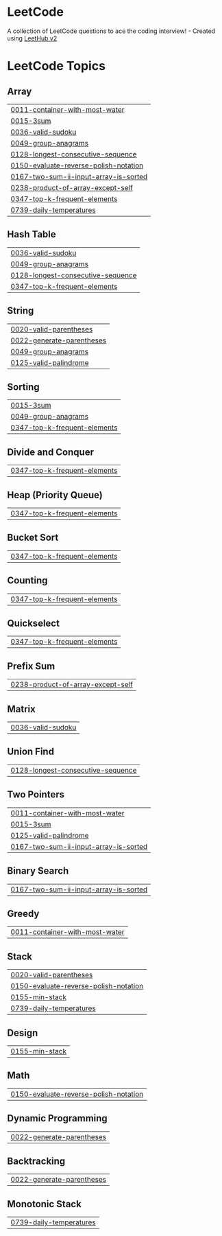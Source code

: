 # LeetCode
A collection of LeetCode questions to ace the coding interview! - Created using [LeetHub v2](https://github.com/arunbhardwaj/LeetHub-2.0)

<!---LeetCode Topics Start-->
# LeetCode Topics
## Array
|  |
| ------- |
| [0011-container-with-most-water](https://github.com/advaithsomula/LeetCode/tree/master/0011-container-with-most-water) |
| [0015-3sum](https://github.com/advaithsomula/LeetCode/tree/master/0015-3sum) |
| [0036-valid-sudoku](https://github.com/advaithsomula/LeetCode/tree/master/0036-valid-sudoku) |
| [0049-group-anagrams](https://github.com/advaithsomula/LeetCode/tree/master/0049-group-anagrams) |
| [0128-longest-consecutive-sequence](https://github.com/advaithsomula/LeetCode/tree/master/0128-longest-consecutive-sequence) |
| [0150-evaluate-reverse-polish-notation](https://github.com/advaithsomula/LeetCode/tree/master/0150-evaluate-reverse-polish-notation) |
| [0167-two-sum-ii-input-array-is-sorted](https://github.com/advaithsomula/LeetCode/tree/master/0167-two-sum-ii-input-array-is-sorted) |
| [0238-product-of-array-except-self](https://github.com/advaithsomula/LeetCode/tree/master/0238-product-of-array-except-self) |
| [0347-top-k-frequent-elements](https://github.com/advaithsomula/LeetCode/tree/master/0347-top-k-frequent-elements) |
| [0739-daily-temperatures](https://github.com/advaithsomula/LeetCode/tree/master/0739-daily-temperatures) |
## Hash Table
|  |
| ------- |
| [0036-valid-sudoku](https://github.com/advaithsomula/LeetCode/tree/master/0036-valid-sudoku) |
| [0049-group-anagrams](https://github.com/advaithsomula/LeetCode/tree/master/0049-group-anagrams) |
| [0128-longest-consecutive-sequence](https://github.com/advaithsomula/LeetCode/tree/master/0128-longest-consecutive-sequence) |
| [0347-top-k-frequent-elements](https://github.com/advaithsomula/LeetCode/tree/master/0347-top-k-frequent-elements) |
## String
|  |
| ------- |
| [0020-valid-parentheses](https://github.com/advaithsomula/LeetCode/tree/master/0020-valid-parentheses) |
| [0022-generate-parentheses](https://github.com/advaithsomula/LeetCode/tree/master/0022-generate-parentheses) |
| [0049-group-anagrams](https://github.com/advaithsomula/LeetCode/tree/master/0049-group-anagrams) |
| [0125-valid-palindrome](https://github.com/advaithsomula/LeetCode/tree/master/0125-valid-palindrome) |
## Sorting
|  |
| ------- |
| [0015-3sum](https://github.com/advaithsomula/LeetCode/tree/master/0015-3sum) |
| [0049-group-anagrams](https://github.com/advaithsomula/LeetCode/tree/master/0049-group-anagrams) |
| [0347-top-k-frequent-elements](https://github.com/advaithsomula/LeetCode/tree/master/0347-top-k-frequent-elements) |
## Divide and Conquer
|  |
| ------- |
| [0347-top-k-frequent-elements](https://github.com/advaithsomula/LeetCode/tree/master/0347-top-k-frequent-elements) |
## Heap (Priority Queue)
|  |
| ------- |
| [0347-top-k-frequent-elements](https://github.com/advaithsomula/LeetCode/tree/master/0347-top-k-frequent-elements) |
## Bucket Sort
|  |
| ------- |
| [0347-top-k-frequent-elements](https://github.com/advaithsomula/LeetCode/tree/master/0347-top-k-frequent-elements) |
## Counting
|  |
| ------- |
| [0347-top-k-frequent-elements](https://github.com/advaithsomula/LeetCode/tree/master/0347-top-k-frequent-elements) |
## Quickselect
|  |
| ------- |
| [0347-top-k-frequent-elements](https://github.com/advaithsomula/LeetCode/tree/master/0347-top-k-frequent-elements) |
## Prefix Sum
|  |
| ------- |
| [0238-product-of-array-except-self](https://github.com/advaithsomula/LeetCode/tree/master/0238-product-of-array-except-self) |
## Matrix
|  |
| ------- |
| [0036-valid-sudoku](https://github.com/advaithsomula/LeetCode/tree/master/0036-valid-sudoku) |
## Union Find
|  |
| ------- |
| [0128-longest-consecutive-sequence](https://github.com/advaithsomula/LeetCode/tree/master/0128-longest-consecutive-sequence) |
## Two Pointers
|  |
| ------- |
| [0011-container-with-most-water](https://github.com/advaithsomula/LeetCode/tree/master/0011-container-with-most-water) |
| [0015-3sum](https://github.com/advaithsomula/LeetCode/tree/master/0015-3sum) |
| [0125-valid-palindrome](https://github.com/advaithsomula/LeetCode/tree/master/0125-valid-palindrome) |
| [0167-two-sum-ii-input-array-is-sorted](https://github.com/advaithsomula/LeetCode/tree/master/0167-two-sum-ii-input-array-is-sorted) |
## Binary Search
|  |
| ------- |
| [0167-two-sum-ii-input-array-is-sorted](https://github.com/advaithsomula/LeetCode/tree/master/0167-two-sum-ii-input-array-is-sorted) |
## Greedy
|  |
| ------- |
| [0011-container-with-most-water](https://github.com/advaithsomula/LeetCode/tree/master/0011-container-with-most-water) |
## Stack
|  |
| ------- |
| [0020-valid-parentheses](https://github.com/advaithsomula/LeetCode/tree/master/0020-valid-parentheses) |
| [0150-evaluate-reverse-polish-notation](https://github.com/advaithsomula/LeetCode/tree/master/0150-evaluate-reverse-polish-notation) |
| [0155-min-stack](https://github.com/advaithsomula/LeetCode/tree/master/0155-min-stack) |
| [0739-daily-temperatures](https://github.com/advaithsomula/LeetCode/tree/master/0739-daily-temperatures) |
## Design
|  |
| ------- |
| [0155-min-stack](https://github.com/advaithsomula/LeetCode/tree/master/0155-min-stack) |
## Math
|  |
| ------- |
| [0150-evaluate-reverse-polish-notation](https://github.com/advaithsomula/LeetCode/tree/master/0150-evaluate-reverse-polish-notation) |
## Dynamic Programming
|  |
| ------- |
| [0022-generate-parentheses](https://github.com/advaithsomula/LeetCode/tree/master/0022-generate-parentheses) |
## Backtracking
|  |
| ------- |
| [0022-generate-parentheses](https://github.com/advaithsomula/LeetCode/tree/master/0022-generate-parentheses) |
## Monotonic Stack
|  |
| ------- |
| [0739-daily-temperatures](https://github.com/advaithsomula/LeetCode/tree/master/0739-daily-temperatures) |
<!---LeetCode Topics End-->